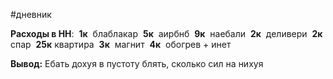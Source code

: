 #дневник 

**Расходы в НН**:
 **1к**  блаблакар
 **5к**  аирбнб
 **9к**  наебали
 **2к**  деливери
 **2к**  спар
 **25к** квартира
 **3к**  магнит
 **4к**  обогрев + инет

**Вывод:**
Ебать дохуя в пустоту блять, сколько сил на нихуя
